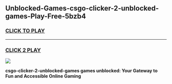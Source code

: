 
## Unblocked-Games-csgo-clicker-2-unblocked-games-Play-Free-5bzb4
<h3>
<a href="https://premium76.site?title=csgo-clicker-2-unblocked-games&ref=10A">CLICK TO PLAY</a></h3>
<hr>

<h3>
<a href="https://premium76.site?title=csgo-clicker-2-unblocked-games&ref=10A">CLICK 2 PLAY</a>
  
</h3>

<a href="https://premium76.site?title=csgo-clicker-2-unblocked-games&ref=10A"><img src="https://clearcache.store/games.png"></a>


**csgo-clicker-2-unblocked-games games unblocked: Your Gateway to Fun and Accessible Online Gaming**
